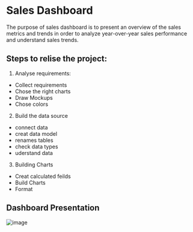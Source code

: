 # Sales Dashboard
The purpose of sales dashboard is to present an overview of the sales metrics and trends in order to analyze year-over-year sales performance and understand sales trends.

## Steps to relise the project:
1. Analyse requirements:
- Collect requirements
- Chose the right charts
- Draw Mockups
- Chose colors
2. Build the data source
- connect data
- creat data model
- renames tables
- check data types
- uderstand data
3. Building Charts
- Creat calculated feilds
- Build Charts
- Format

## Dashboard Presentation

![image](https://github.com/user-attachments/assets/64490540-4532-49c5-b5d0-0eb00c3d40a4)


